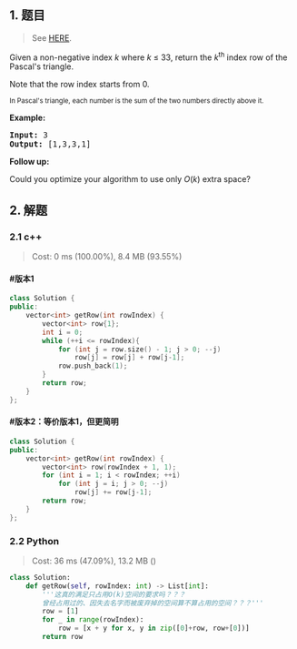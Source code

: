 ## 1. 题目

> See [HERE](https://leetcode.com/problems/pascals-triangle-ii/).

<div><p>Given a non-negative&nbsp;index <em>k</em>&nbsp;where <em>k</em> ≤&nbsp;33, return the <em>k</em><sup>th</sup>&nbsp;index row of the Pascal's triangle.</p>

<p>Note that the row index starts from&nbsp;0.</p>

<p><img alt="" src="https://upload.wikimedia.org/wikipedia/commons/0/0d/PascalTriangleAnimated2.gif"><br>
<small>In Pascal's triangle, each number is the sum of the two numbers directly above it.</small></p>

<p><strong>Example:</strong></p>

<pre><strong>Input:</strong> 3
<strong>Output:</strong> [1,3,3,1]
</pre>

<p><strong>Follow up:</strong></p>

<p>Could you optimize your algorithm to use only <em>O</em>(<em>k</em>) extra space?</p>
</div>

## 2. 解题

### 2.1 c++

> Cost: 0 ms (100.00%), 8.4 MB (93.55%)

#### #版本1

```cpp
class Solution {
public:
    vector<int> getRow(int rowIndex) {
        vector<int> row{1};
        int i = 0;
        while (++i <= rowIndex){
            for (int j = row.size() - 1; j > 0; --j)
                row[j] = row[j] + row[j-1];
            row.push_back(1);
        }
        return row;
    }
};
```

#### #版本2：等价版本1，但更简明

```cpp
class Solution {
public:
    vector<int> getRow(int rowIndex) {
        vector<int> row(rowIndex + 1, 1);
        for (int i = 1; i < rowIndex; ++i)
            for (int j = i; j > 0; --j)
                row[j] += row[j-1];
        return row;
    }
};
```

### 2.2 Python

> Cost: 36 ms (47.09%), 13.2 MB ()

```python
class Solution:
    def getRow(self, rowIndex: int) -> List[int]:
        '''这真的满足只占用O(k)空间的要求吗？？？
        曾经占用过的、因失去名字而被废弃掉的空间算不算占用的空间？？？'''
        row = [1]
        for _ in range(rowIndex):
            row = [x + y for x, y in zip([0]+row, row+[0])]
        return row
```
